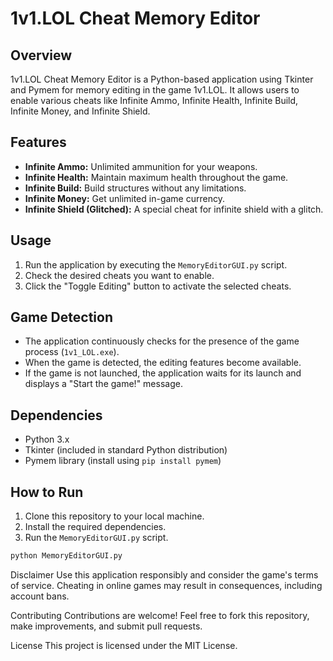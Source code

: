 # 1v1.LOL Cheat Memory Editor

## Overview
1v1.LOL Cheat Memory Editor is a Python-based application using Tkinter and Pymem for memory editing in the game 1v1.LOL. It allows users to enable various cheats like Infinite Ammo, Infinite Health, Infinite Build, Infinite Money, and Infinite Shield.

## Features
- **Infinite Ammo:** Unlimited ammunition for your weapons.
- **Infinite Health:** Maintain maximum health throughout the game.
- **Infinite Build:** Build structures without any limitations.
- **Infinite Money:** Get unlimited in-game currency.
- **Infinite Shield (Glitched):** A special cheat for infinite shield with a glitch.

## Usage
1. Run the application by executing the `MemoryEditorGUI.py` script.
2. Check the desired cheats you want to enable.
3. Click the "Toggle Editing" button to activate the selected cheats.

## Game Detection
- The application continuously checks for the presence of the game process (`1v1_LOL.exe`).
- When the game is detected, the editing features become available.
- If the game is not launched, the application waits for its launch and displays a "Start the game!" message.

## Dependencies
- Python 3.x
- Tkinter (included in standard Python distribution)
- Pymem library (install using `pip install pymem`)

## How to Run
1. Clone this repository to your local machine.
2. Install the required dependencies.
3. Run the `MemoryEditorGUI.py` script.
 
```bash
python MemoryEditorGUI.py
```

Disclaimer
Use this application responsibly and consider the game's terms of service. Cheating in online games may result in consequences, including account bans.

Contributing
Contributions are welcome! Feel free to fork this repository, make improvements, and submit pull requests.

License
This project is licensed under the MIT License.
